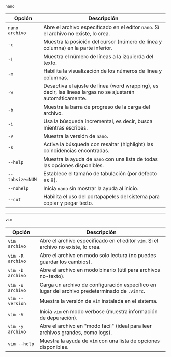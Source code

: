 ````
nano
````

| Opción               | Descripción                                                                 |
|----------------------|-----------------------------------------------------------------------------|
| `nano archivo`       | Abre el archivo especificado en el editor `nano`. Si el archivo no existe, lo crea. |
| `-c`                 | Muestra la posición del cursor (número de línea y columna) en la parte inferior. |
| `-l`                 | Muestra el número de líneas a la izquierda del texto.                       |
| `-m`                 | Habilita la visualización de los números de línea y columnas.               |
| `-w`                 | Desactiva el ajuste de línea (word wrapping), es decir, las líneas largas no se ajustarán automáticamente. |
| `-b`                 | Muestra la barra de progreso de la carga del archivo.                       |
| `-i`                 | Usa la búsqueda incremental, es decir, busca mientras escribes.            |
| `-v`                 | Muestra la versión de `nano`.                                               |
| `-s`                 | Activa la búsqueda con resaltar (highlight) las coincidencias encontradas. |
| `--help`             | Muestra la ayuda de `nano` con una lista de todas las opciones disponibles. |
| `--tabsize=NUM`      | Establece el tamaño de tabulación (por defecto es 8).                       |
| `--nohelp`           | Inicia `nano` sin mostrar la ayuda al inicio.                              |
| `--cut`              | Habilita el uso del portapapeles del sistema para copiar y pegar texto.     |

----------------------------------------------------------------------------

```
vim
```

| Opción                  | Descripción                                                                 |
|-------------------------|-----------------------------------------------------------------------------|
| `vim archivo`           | Abre el archivo especificado en el editor `vim`. Si el archivo no existe, lo crea. |
| `vim -R archivo`        | Abre el archivo en modo solo lectura (no puedes guardar los cambios).       |
| `vim -b archivo`        | Abre el archivo en modo binario (útil para archivos no-texto).              |
| `vim -u archivo`        | Carga un archivo de configuración específico en lugar del archivo predeterminado de `.vimrc`. |
| `vim --version`         | Muestra la versión de `vim` instalada en el sistema.                        |
| `vim -V`                | Inicia `vim` en modo verbose (muestra información de depuración).           |
| `vim -y archivo`        | Abre el archivo en "modo fácil" (ideal para leer archivos grandes, como logs). |
| `vim --help`            | Muestra la ayuda de `vim` con una lista de opciones disponibles.            |
